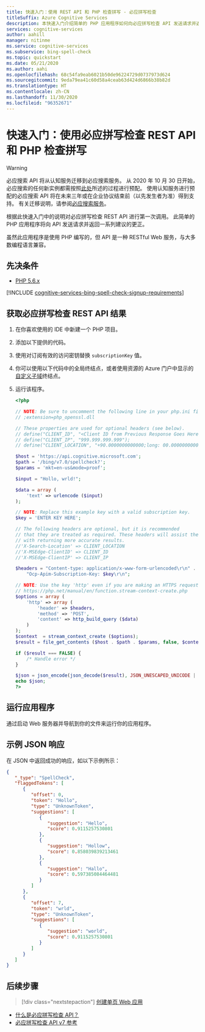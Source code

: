 ```yaml
---
title: 快速入门：使用 REST API 和 PHP 检查拼写 - 必应拼写检查
titleSuffix: Azure Cognitive Services
description: 本快速入门介绍简单的 PHP 应用程序如何向必应拼写检查 API 发送请求并返回建议的更正列表。
services: cognitive-services
author: aahill
manager: nitinme
ms.service: cognitive-services
ms.subservice: bing-spell-check
ms.topic: quickstart
ms.date: 05/21/2020
ms.author: aahi
ms.openlocfilehash: 68c54fa9eab6021b50de96224729d0737973d624
ms.sourcegitcommit: 9eda79ea41c60d58a4ceab63d424d6866b38b82d
ms.translationtype: HT
ms.contentlocale: zh-CN
ms.lasthandoff: 11/30/2020
ms.locfileid: "96352671"
---
```

# <a name="quickstart-check-spelling-with-the-bing-spell-check-rest-api-and-php"></a>快速入门：使用必应拼写检查 REST API 和 PHP 检查拼写

> [!WARNING]
> 必应搜索 API 将从认知服务迁移到必应搜索服务。 从 2020 年 10 月 30 日开始，必应搜索的任何新实例都需按照[此处](/bing/search-apis/bing-web-search/create-bing-search-service-resource)所述的过程进行预配。
> 使用认知服务进行预配的必应搜索 API 将在未来三年或在企业协议结束前（以先发生者为准）得到支持。
> 有关迁移说明，请参阅[必应搜索服务](/bing/search-apis/bing-web-search/create-bing-search-service-resource)。

根据此快速入门中的说明对必应拼写检查 REST API 进行第一次调用。 此简单的 PHP 应用程序将向 API 发送请求并返回一系列建议的更正。 

虽然此应用程序是使用 PHP 编写的，但 API 是一种 RESTful Web 服务，与大多数编程语言兼容。

## <a name="prerequisites"></a>先决条件

* [PHP 5.6.x](https://php.net/downloads.php)

[!INCLUDE [cognitive-services-bing-spell-check-signup-requirements](../../../../includes/cognitive-services-bing-spell-check-signup-requirements.md)]


## <a name="get-bing-spell-check-rest-api-results"></a>获取必应拼写检查 REST API 结果

1. 在你喜欢使用的 IDE 中新建一个 PHP 项目。
2. 添加以下提供的代码。
3. 使用对订阅有效的访问密钥替换 `subscriptionKey` 值。
4. 你可以使用以下代码中的全局终结点，或者使用资源的 Azure 门户中显示的[自定义子域](../../../cognitive-services/cognitive-services-custom-subdomains.md)终结点。
5. 运行该程序。
    
    ```php
    <?php
    
    // NOTE: Be sure to uncomment the following line in your php.ini file.
    // ;extension=php_openssl.dll
    
    // These properties are used for optional headers (see below).
    // define("CLIENT_ID", "<Client ID from Previous Response Goes Here>");
    // define("CLIENT_IP", "999.999.999.999");
    // define("CLIENT_LOCATION", "+90.0000000000000;long: 00.0000000000000;re:100.000000000000");
    
    $host = 'https://api.cognitive.microsoft.com';
    $path = '/bing/v7.0/spellcheck?';
    $params = 'mkt=en-us&mode=proof';
    
    $input = "Hollo, wrld!";
    
    $data = array (
        'text' => urlencode ($input)
    );
    
    // NOTE: Replace this example key with a valid subscription key.
    $key = 'ENTER KEY HERE';
    
    // The following headers are optional, but it is recommended
    // that they are treated as required. These headers will assist the service
    // with returning more accurate results.
    //'X-Search-Location' => CLIENT_LOCATION
    //'X-MSEdge-ClientID' => CLIENT_ID
    //'X-MSEdge-ClientIP' => CLIENT_IP
    
    $headers = "Content-type: application/x-www-form-urlencoded\r\n" .
        "Ocp-Apim-Subscription-Key: $key\r\n";
    
    // NOTE: Use the key 'http' even if you are making an HTTPS request. See:
    // https://php.net/manual/en/function.stream-context-create.php
    $options = array (
        'http' => array (
            'header' => $headers,
            'method' => 'POST',
            'content' => http_build_query ($data)
        )
    );
    $context  = stream_context_create ($options);
    $result = file_get_contents ($host . $path . $params, false, $context);
    
    if ($result === FALSE) {
        /* Handle error */
    }
    
    $json = json_encode(json_decode($result), JSON_UNESCAPED_UNICODE | JSON_PRETTY_PRINT);
    echo $json;
    ?>
    ```


## <a name="run-the-application"></a>运行应用程序

通过启动 Web 服务器并导航到你的文件来运行你的应用程序。

## <a name="example-json-response"></a>示例 JSON 响应

在 JSON 中返回成功的响应，如以下示例所示： 

```json
{
   "_type": "SpellCheck",
   "flaggedTokens": [
      {
         "offset": 0,
         "token": "Hollo",
         "type": "UnknownToken",
         "suggestions": [
            {
               "suggestion": "Hello",
               "score": 0.9115257530801
            },
            {
               "suggestion": "Hollow",
               "score": 0.858039839213461
            },
            {
               "suggestion": "Hallo",
               "score": 0.597385084464481
            }
         ]
      },
      {
         "offset": 7,
         "token": "wrld",
         "type": "UnknownToken",
         "suggestions": [
            {
               "suggestion": "world",
               "score": 0.9115257530801
            }
         ]
      }
   ]
}
```
## <a name="next-steps"></a>后续步骤

> [!div class="nextstepaction"]
> [创建单页 Web 应用](../tutorials/spellcheck.md)

- [什么是必应拼写检查 API？](../overview.md)
- [必应拼写检查 API v7 参考](/rest/api/cognitiveservices-bingsearch/bing-spell-check-api-v7-reference)